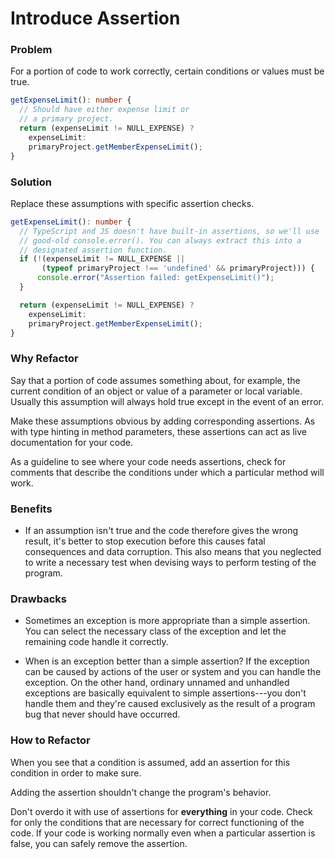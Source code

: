 # Introduce Assertion

### Problem

For a portion of code to work correctly, certain conditions or values must be true.

```ts
getExpenseLimit(): number {
  // Should have either expense limit or
  // a primary project.
  return (expenseLimit != NULL_EXPENSE) ?
    expenseLimit:
    primaryProject.getMemberExpenseLimit();
}
```

### Solution

Replace these assumptions with specific assertion checks.

```ts
getExpenseLimit(): number {
  // TypeScript and JS doesn't have built-in assertions, so we'll use
  // good-old console.error(). You can always extract this into a
  // designated assertion function.
  if (!(expenseLimit != NULL_EXPENSE ||
       (typeof primaryProject !== 'undefined' && primaryProject))) {
      console.error("Assertion failed: getExpenseLimit()");
  }

  return (expenseLimit != NULL_EXPENSE) ?
    expenseLimit:
    primaryProject.getMemberExpenseLimit();
}
```

### Why Refactor

Say that a portion of code assumes something about, for example, the current condition of an object or value of a parameter or local variable. Usually this assumption will always hold true except in the event of an error.

Make these assumptions obvious by adding corresponding assertions. As with type hinting in method parameters, these assertions can act as live documentation for your code.

As a guideline to see where your code needs assertions, check for comments that describe the conditions under which a particular method will work.

### Benefits

- If an assumption isn't true and the code therefore gives the wrong result, it's better to stop execution before this causes fatal consequences and data corruption. This also means that you neglected to write a necessary test when devising ways to perform testing of the program.

### Drawbacks

- Sometimes an exception is more appropriate than a simple assertion. You can select the necessary class of the exception and let the remaining code handle it correctly.

- When is an exception better than a simple assertion? If the exception can be caused by actions of the user or system and you can handle the exception. On the other hand, ordinary unnamed and unhandled exceptions are basically equivalent to simple assertions---you don't handle them and they're caused exclusively as the result of a program bug that never should have occurred.

### How to Refactor

When you see that a condition is assumed, add an assertion for this condition in order to make sure.

Adding the assertion shouldn't change the program's behavior.

Don't overdo it with use of assertions for **everything** in your code. Check for only the conditions that are necessary for correct functioning of the code. If your code is working normally even when a particular assertion is false, you can safely remove the assertion.
